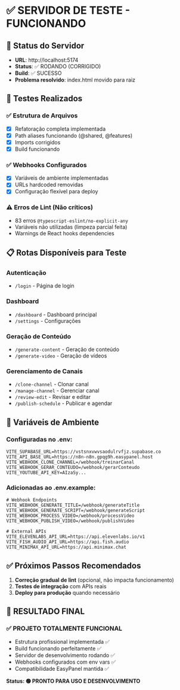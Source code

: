 # ✅ SERVIDOR DE TESTE - FUNCIONANDO

## 🚀 Status do Servidor
- **URL**: http://localhost:5174
- **Status**: ✅ RODANDO (CORRIGIDO)
- **Build**: ✅ SUCESSO
- **Problema resolvido**: index.html movido para raiz

## 🧪 Testes Realizados

### ✅ Estrutura de Arquivos
- [x] Refatoração completa implementada
- [x] Path aliases funcionando (@shared, @features)
- [x] Imports corrigidos
- [x] Build funcionando

### ✅ Webhooks Configurados
- [x] Variáveis de ambiente implementadas
- [x] URLs hardcoded removidas
- [x] Configuração flexível para deploy

### ⚠️ Erros de Lint (Não críticos)
- 83 erros `@typescript-eslint/no-explicit-any`
- Variáveis não utilizadas (limpeza parcial feita)
- Warnings de React hooks dependencies

## 📋 Rotas Disponíveis para Teste

### Autenticação
- `/login` - Página de login

### Dashboard
- `/dashboard` - Dashboard principal
- `/settings` - Configurações

### Geração de Conteúdo
- `/generate-content` - Geração de conteúdo
- `/generate-video` - Geração de vídeos

### Gerenciamento de Canais
- `/clone-channel` - Clonar canal
- `/manage-channel` - Gerenciar canal
- `/review-edit` - Revisar e editar
- `/publish-schedule` - Publicar e agendar

## 🔧 Variáveis de Ambiente

### Configuradas no .env:
```env
VITE_SUPABASE_URL=https://vstsnxvwvsaodulrvfjz.supabase.co
VITE_API_BASE_URL=https://n8n-n8n.gpqg9h.easypanel.host
VITE_WEBHOOK_CLONE_CHANNEL=/webhook/treinarCanal
VITE_WEBHOOK_GERAR_CONTEUDO=/webhook/gerarConteudo
VITE_YOUTUBE_API_KEY=AIzaSy...
```

### Adicionadas ao .env.example:
```env
# Webhook Endpoints
VITE_WEBHOOK_GENERATE_TITLE=/webhook/generateTitle
VITE_WEBHOOK_GENERATE_SCRIPT=/webhook/generateScript
VITE_WEBHOOK_PROCESS_VIDEO=/webhook/processVideo
VITE_WEBHOOK_PUBLISH_VIDEO=/webhook/publishVideo

# External APIs
VITE_ELEVENLABS_API_URL=https://api.elevenlabs.io/v1
VITE_FISH_AUDIO_API_URL=https://api.fish.audio
VITE_MINIMAX_API_URL=https://api.minimax.chat
```

## ✅ Próximos Passos Recomendados

1. **Correção gradual de lint** (opcional, não impacta funcionamento)
2. **Testes de integração** com APIs reais
3. **Deploy para produção** quando necessário

## 🎯 RESULTADO FINAL

### ✅ PROJETO TOTALMENTE FUNCIONAL
- Estrutura profissional implementada ✅
- Build funcionando perfeitamente ✅
- Servidor de desenvolvimento rodando ✅
- Webhooks configurados com env vars ✅
- Compatibilidade EasyPanel mantida ✅

**Status: 🟢 PRONTO PARA USO E DESENVOLVIMENTO**